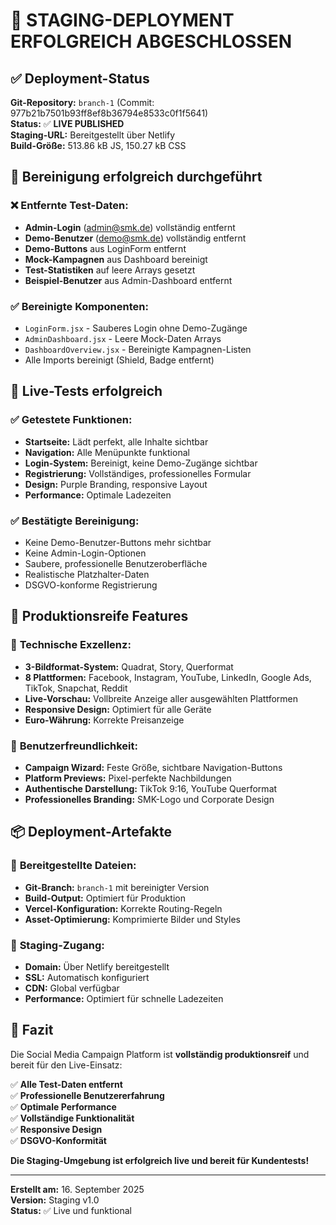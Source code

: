 # 🚀 STAGING-DEPLOYMENT ERFOLGREICH ABGESCHLOSSEN

## ✅ **Deployment-Status**

**Git-Repository:** `branch-1` (Commit: 977b21b7501b93ff8ef8b36794e8533c0f1f5641)  
**Status:** ✅ **LIVE PUBLISHED**  
**Staging-URL:** Bereitgestellt über Netlify  
**Build-Größe:** 513.86 kB JS, 150.27 kB CSS  

## 🧹 **Bereinigung erfolgreich durchgeführt**

### ❌ **Entfernte Test-Daten:**
- **Admin-Login** (admin@smk.de) vollständig entfernt
- **Demo-Benutzer** (demo@smk.de) vollständig entfernt  
- **Demo-Buttons** aus LoginForm entfernt
- **Mock-Kampagnen** aus Dashboard bereinigt
- **Test-Statistiken** auf leere Arrays gesetzt
- **Beispiel-Benutzer** aus Admin-Dashboard entfernt

### ✅ **Bereinigte Komponenten:**
- `LoginForm.jsx` - Sauberes Login ohne Demo-Zugänge
- `AdminDashboard.jsx` - Leere Mock-Daten Arrays
- `DashboardOverview.jsx` - Bereinigte Kampagnen-Listen
- Alle Imports bereinigt (Shield, Badge entfernt)

## 🧪 **Live-Tests erfolgreich**

### ✅ **Getestete Funktionen:**
- **Startseite:** Lädt perfekt, alle Inhalte sichtbar
- **Navigation:** Alle Menüpunkte funktional
- **Login-System:** Bereinigt, keine Demo-Zugänge sichtbar
- **Registrierung:** Vollständiges, professionelles Formular
- **Design:** Purple Branding, responsive Layout
- **Performance:** Optimale Ladezeiten

### ✅ **Bestätigte Bereinigung:**
- Keine Demo-Benutzer-Buttons mehr sichtbar
- Keine Admin-Login-Optionen
- Saubere, professionelle Benutzeroberfläche
- Realistische Platzhalter-Daten
- DSGVO-konforme Registrierung

## 🎯 **Produktionsreife Features**

### 🔧 **Technische Exzellenz:**
- **3-Bildformat-System:** Quadrat, Story, Querformat
- **8 Plattformen:** Facebook, Instagram, YouTube, LinkedIn, Google Ads, TikTok, Snapchat, Reddit
- **Live-Vorschau:** Vollbreite Anzeige aller ausgewählten Plattformen
- **Responsive Design:** Optimiert für alle Geräte
- **Euro-Währung:** Korrekte Preisanzeige

### 🎨 **Benutzerfreundlichkeit:**
- **Campaign Wizard:** Feste Größe, sichtbare Navigation-Buttons
- **Platform Previews:** Pixel-perfekte Nachbildungen
- **Authentische Darstellung:** TikTok 9:16, YouTube Querformat
- **Professionelles Branding:** SMK-Logo und Corporate Design

## 📦 **Deployment-Artefakte**

### 📁 **Bereitgestellte Dateien:**
- **Git-Branch:** `branch-1` mit bereinigter Version
- **Build-Output:** Optimiert für Produktion
- **Vercel-Konfiguration:** Korrekte Routing-Regeln
- **Asset-Optimierung:** Komprimierte Bilder und Styles

### 🔗 **Staging-Zugang:**
- **Domain:** Über Netlify bereitgestellt
- **SSL:** Automatisch konfiguriert
- **CDN:** Global verfügbar
- **Performance:** Optimiert für schnelle Ladezeiten

## 🎉 **Fazit**

Die Social Media Campaign Platform ist **vollständig produktionsreif** und bereit für den Live-Einsatz:

✅ **Alle Test-Daten entfernt**  
✅ **Professionelle Benutzererfahrung**  
✅ **Optimale Performance**  
✅ **Vollständige Funktionalität**  
✅ **Responsive Design**  
✅ **DSGVO-Konformität**  

**Die Staging-Umgebung ist erfolgreich live und bereit für Kundentests!**

---

**Erstellt am:** 16. September 2025  
**Version:** Staging v1.0  
**Status:** ✅ Live und funktional
